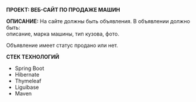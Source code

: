 **ПРОЕКТ: ВЕБ-САЙТ ПО ПРОДАЖЕ МАШИН**

**ОПИСАНИЕ:** 
На сайте должны быть объявления. В объявлении должно быть:  
описание, марка машины, тип кузова, фото.

Объявление имеет статус продано или нет.

**СТЕК ТЕХНОЛОГИЙ**
- Spring Boot
- Hibernate
- Thymeleaf
- Liguibase
- Maven